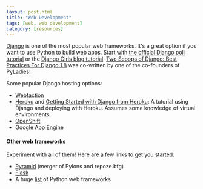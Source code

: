 ```yaml
---
layout: post.html
title: "Web Development"
tags: [web, web development]
category: [resources]
---
```



[Django][django] is one of the most popular web frameworks. It's a great option if you want to use Python to build web apps.  Start with [the official Django poll tutorial][tutorial] or the [Django Girls blog tutorial][djangogirls].  [Two Scoops of Django: Best Practices For Django 1.8][twoscoops] was co-written by one of the co-founders of PyLadies! 

Some popular Django hosting options:

* [Webfaction][webfaction]
* [Heroku][heroku] and [Getting Started with Django from Heroku][djangoheroku]: A tutorial using Django and deploying with Heroku.  Assumes some knowledge of virtual environments.
* [OpenShift][openshift]
* [Google App Engine][appengine]

#### Other web frameworks

Experiment with all of them! Here are a few links to get you started.

* [Pyramid][pyramid] (merger of Pylons and repoze.bfg)
* [Flask][flask]
* A huge [list][list] of Python web frameworks


[django]: http://www.djangoproject.com/
[tutorial]: https://docs.djangoproject.com/en/1.4/intro/tutorial01/
[webfaction]: http://www.webfaction.com/
[heroku]: https://heroku.com/
[djangoheroku]: https://devcenter.heroku.com/articles/django
[openshift]: http://openshift.redhat.com
[twoscoops]: http://twoscoopspress.com/products/two-scoops-of-django-1-8
[pyramid]: http://docs.pylonsproject.org/projects/pyramid/dev/
[flask]: http://flask.pocoo.org/
[appengine]: http://code.google.com/appengine/
[list]: http://wiki.python.org/moin/WebFrameworks
[djangogirls]: http://tutorial.djangogirls.org/
